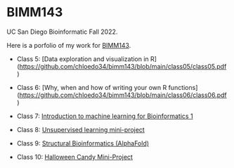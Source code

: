 # BIMM143
UC San Diego Bioinformatic Fall 2022.

Here is a porfolio of my work for [BIMM143](https://bioboot.github.io/bimm143_F22/).

- Class 5: [Data exploration and visualization in R] (https://github.com/chloedo34/bimm143/blob/main/class05/class05.pdf)

- Class 6: [Why, when and how of writing your own R functions] (https://github.com/chloedo34/bimm143/blob/main/class06/class06.pdf)

- Class 7: [Introduction to machine learning for Bioinformatics 1](https://github.com/chloedo34/bimm143/blob/main/class07/Lab-7.pdf)

- Class 8: [Unsupervised learning mini-project](https://github.com/chloedo34/bimm143/blob/main/class08_mini_project/class08.pdf)

- Class 9: [Structural Bioinformatics (AlphaFold)](https://github.com/chloedo34/bimm143/blob/main/class09/Class09.pdf)

- Class 10: [Halloween Candy Mini-Project](https://github.com/chloedo34/bimm143/blob/main/class10/Class10.pdf)
